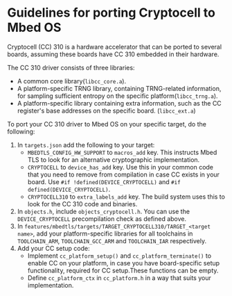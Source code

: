 # Guidelines for porting Cryptocell to Mbed OS

Cryptocell (CC) 310 is a hardware accelerator that can be ported to several boards, assuming these boards have CC 310 embedded in their hardware.

The CC 310 driver consists of three libraries:

* A common core library(`libcc_core.a`).
* A platform-specific TRNG library, containing TRNG-related information, for sampling sufficient entropy on the specific platform(`libcc_trng.a`).
* A platform-specific library containing extra information, such as the CC register's base addresses on the specific board. (`libcc_ext.a`)

To port your CC 310 driver to Mbed OS on your specific target, do the following:

1. In `targets.json` add the following  to your target:
 	* `MBEDTLS_CONFIG_HW_SUPPORT` to `macros_add` key. This instructs Mbed TLS to look for an alternative cryptographic implementation.
 	* `CRYPTOCELL` to `device_has_add` key. Use this in your common code that you need to remove from compilation in case CC exists in your board. Use `#if !defined(DEVICE_CRYPTOCELL)` and  `#if defined(DEVICE_CRYPTOCELL)`.
 	* `CRYPTOCELL310` to `extra_labels_add` key. The build system uses this to look for the CC 310 code and binaries.
1. In `objects.h`, include `objects_cryptocell.h`. You can use the `DEVICE_CRYPTOCELL` precompilation check as defined above.
1. In `features/mbedtls/targets/TARGET_CRYPTOCELL310/TARGET_<target name>`, add your platform-specific libraries for all toolchains in `TOOLCHAIN_ARM`, `TOOLCHAIN_GCC_ARM` and `TOOLCHAIN_IAR` respectively.
1. Add your CC setup code:
	* Implement `cc_platform_setup()` and `cc_platform_terminate()` to enable CC on your platform, in case you have board-specific setup functionality, required for CC setup.These functions can be empty.
	* Define `cc_platform_ctx` in `cc_platform.h` in a way that suits your implementation.
 
